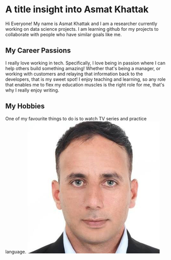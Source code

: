 # A title insight into Asmat Khattak 
Hi Everyone! My name is Asmat Khattak and I am a researcher currently working on data science projects. I am learning github for my projects to collaborate with people who have similar goals like me. 

## My Career Passions
I really love working in tech. Specifically, I love being in passion where I can help others build something amazing! Whether that's being a manager, or working with customers and relaying that information back to the developers, that is my sweet spot! I enjoy teaching and learning, so any role that enables me to flex my education muscles is the right role for me, that's why I really enjoy writing.  


## My Hobbies 
One of my favourite things to do is to watch TV series and practice language. 
![headshot](asmat_pic.jpg)
